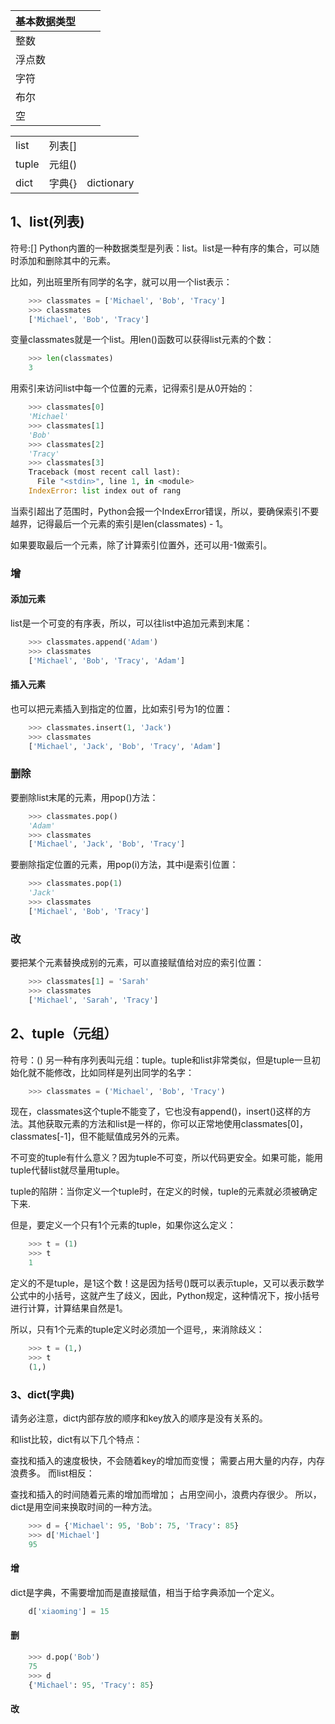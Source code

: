 | 基本数据类型| | | 
|--|--|--|
| 整数 | | |
| 浮点数 | |
| 字符 | |
| 布尔 | |
| 空 | |

| | | | 
|--|--|--|
| list | 列表[] | | 
| tuple| 元组()| | 
| dict| 字典{} | dictionary| 

## 1、list(列表)
符号:[]
Python内置的一种数据类型是列表：list。list是一种有序的集合，可以随时添加和删除其中的元素。

比如，列出班里所有同学的名字，就可以用一个list表示：
```python
    >>> classmates = ['Michael', 'Bob', 'Tracy']
    >>> classmates
    ['Michael', 'Bob', 'Tracy']
```

变量classmates就是一个list。用len()函数可以获得list元素的个数：
```python
    >>> len(classmates)
    3
```
用索引来访问list中每一个位置的元素，记得索引是从0开始的：
```python
    >>> classmates[0]
    'Michael'
    >>> classmates[1]
    'Bob'
    >>> classmates[2]
    'Tracy'
    >>> classmates[3]
    Traceback (most recent call last):
      File "<stdin>", line 1, in <module>
    IndexError: list index out of rang
```
当索引超出了范围时，Python会报一个IndexError错误，所以，要确保索引不要越界，记得最后一个元素的索引是len(classmates) - 1。

如果要取最后一个元素，除了计算索引位置外，还可以用-1做索引。

### 增
#### 添加元素
list是一个可变的有序表，所以，可以往list中追加元素到末尾：
```python
    >>> classmates.append('Adam')
    >>> classmates
    ['Michael', 'Bob', 'Tracy', 'Adam']
```

#### 插入元素
也可以把元素插入到指定的位置，比如索引号为1的位置：
```python
    >>> classmates.insert(1, 'Jack')
    >>> classmates
    ['Michael', 'Jack', 'Bob', 'Tracy', 'Adam']
```

### 删除
要删除list末尾的元素，用pop()方法：
```python
    >>> classmates.pop()
    'Adam'
    >>> classmates
    ['Michael', 'Jack', 'Bob', 'Tracy']

```
要删除指定位置的元素，用pop(i)方法，其中i是索引位置：
```python
    >>> classmates.pop(1)
    'Jack'
    >>> classmates
    ['Michael', 'Bob', 'Tracy']
```
### 改
要把某个元素替换成别的元素，可以直接赋值给对应的索引位置：
```python
    >>> classmates[1] = 'Sarah'
    >>> classmates
    ['Michael', 'Sarah', 'Tracy']
```

## 2、tuple（元组）

符号：()
另一种有序列表叫元组：tuple。tuple和list非常类似，但是tuple一旦初始化就不能修改，比如同样是列出同学的名字：
```python
    >>> classmates = ('Michael', 'Bob', 'Tracy')
```

现在，classmates这个tuple不能变了，它也没有append()，insert()这样的方法。其他获取元素的方法和list是一样的，你可以正常地使用classmates[0]，classmates[-1]，但不能赋值成另外的元素。

不可变的tuple有什么意义？因为tuple不可变，所以代码更安全。如果可能，能用tuple代替list就尽量用tuple。

tuple的陷阱：当你定义一个tuple时，在定义的时候，tuple的元素就必须被确定下来.

但是，要定义一个只有1个元素的tuple，如果你这么定义：
```python
    >>> t = (1)
    >>> t
    1
```
定义的不是tuple，是1这个数！这是因为括号()既可以表示tuple，又可以表示数学公式中的小括号，这就产生了歧义，因此，Python规定，这种情况下，按小括号进行计算，计算结果自然是1。

所以，只有1个元素的tuple定义时必须加一个逗号,，来消除歧义：
```python
    >>> t = (1,)
    >>> t
    (1,)
```

### 3、dict(字典)

请务必注意，dict内部存放的顺序和key放入的顺序是没有关系的。

和list比较，dict有以下几个特点：

查找和插入的速度极快，不会随着key的增加而变慢；
需要占用大量的内存，内存浪费多。
而list相反：

查找和插入的时间随着元素的增加而增加；
占用空间小，浪费内存很少。
所以，dict是用空间来换取时间的一种方法。

```python
    >>> d = {'Michael': 95, 'Bob': 75, 'Tracy': 85}
    >>> d['Michael']
    95
```
#### 增
dict是字典，不需要增加而是直接赋值，相当于给字典添加一个定义。

```python
    d['xiaoming'] = 15
```
#### 删
```python
    >>> d.pop('Bob')
    75
    >>> d
    {'Michael': 95, 'Tracy': 85}
```
#### 改






























































